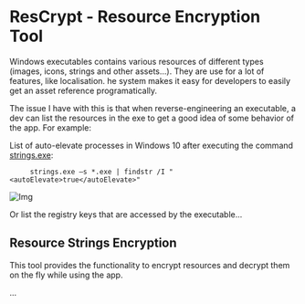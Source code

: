 # ResCrypt - Resource Encryption Tool

Windows executables contains various resources of different types (images, icons, strings and other assets...). They are use for a lot of features, like localisation. he system makes it easy for developers to easily get an asset reference programatically.

The issue I have with this is that when reverse-engineering an executable, a dev can list the resources in the exe to get a good idea of some behavior of the app. For example:

List of auto-elevate processes in Windows 10 after executing the command [strings.exe](https://learn.microsoft.com/en-us/sysinternals/downloads/strings): 

```
     strings.exe –s *.exe | findstr /I "<autoElevate>true</autoElevate>"
```

![Img]()

Or list the registry keys that are accessed by the executable...

## Resource Strings Encryption

This tool provides the functionality to encrypt resources and decrypt them on the fly while using the app.

...